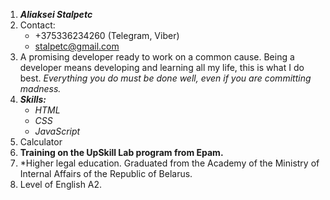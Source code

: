 1. ***Aliaksei Stalpetc***
2. Contact:
    - +375336234260 (Telegram, Viber)
    - stalpetc@gmail.com
3. A promising developer ready to work on a common cause. Being a developer means developing and learning all my life, this is what I do best.
*Everything you do must be done well, even if you are committing madness.*
4. ***Skills:*** 
      - *HTML* 
      - *CSS* 
      - *JavaScript*
5. Calculator
6. **Training on the UpSkill Lab program from Epam.**
7. *Higher legal education. Graduated from the Academy of the Ministry of Internal Affairs of the Republic of Belarus.
8. Level of English A2.
